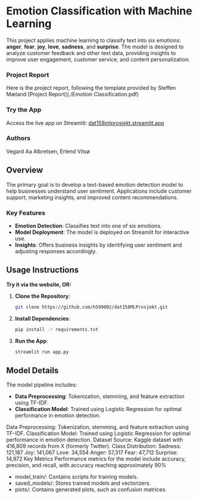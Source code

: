 
# Emotion Classification with Machine Learning

This project applies machine learning to classify text into six emotions: **anger**, **fear**, **joy**, **love**, **sadness**, and **surprise**. The model is designed to analyze customer feedback and other text data, providing insights to improve user engagement, customer service, and content personalization.

### Project Report
Here is the project report, following the template provided by Steffen Mæland [Project Report](./Emotion Classification.pdf)

### Try the App
Access the live app on Streamlit: [dat158mlprosjekt.streamlit.app](https://dat158mlprosjekt.streamlit.app/)

### Authors
Vegard Aa Albretsen, Erlend Vitsø

## Overview

The primary goal is to develop a text-based emotion detection model to help businesses understand user sentiment. Applications include customer support, marketing insights, and improved content recommendations.

### Key Features
- **Emotion Detection**: Classifies text into one of six emotions.
- **Model Deployment**: The model is deployed on Streamlit for interactive use.
- **Insights**: Offers business insights by identifying user sentiment and adjusting responses accordingly.

## Usage Instructions
**Try it via the website, OR:**
1. **Clone the Repository**:
   ```bash
   git clone https://github.com/h599002/dat158MLProsjekt.git
   ```
2. **Install Dependencies**:
   ```bash
   pip install -r requirements.txt
   ```
3. **Run the App**:
   ```bash
   streamlit run app.py
   ```

## Model Details

The model pipeline includes:
- **Data Preprocessing**: Tokenization, stemming, and feature extraction using TF-IDF.
- **Classification Model**: Trained using Logistic Regression for optimal performance in emotion detection.

Data Preprocessing: Tokenization, stemming, and feature extraction using TF-IDF.
Classification Model: Trained using Logistic Regression for optimal performance in emotion detection.
Dataset
Source: Kaggle dataset with 416,809 records from X (formerly Twitter).
Class Distribution:
Sadness: 121,187
Joy: 141,067
Love: 34,554
Anger: 57,317
Fear: 47,712
Surprise: 14,972
Key Metrics
Performance metrics for the model include accuracy, precision, and recall, with accuracy reaching approximately 90%

- model_train/: Contains scripts for training models.
- saved_models/: Stores trained models and vectorizers.
- plots/: Contains generated plots, such as confusion matrices.
